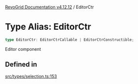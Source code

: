 [RevoGrid Documentation v4.12.12](README.md) / EditorCtr

# Type Alias: EditorCtr

```ts
type EditorCtr: EditorCtrCallable | EditorCtrConstructible;
```

Editor component

## Defined in

[src/types/selection.ts:153](https://github.com/revolist/revogrid/blob/ecd92bead8bd3117a71a9fcab227f9b0f91c2edf/src/types/selection.ts#L153)

